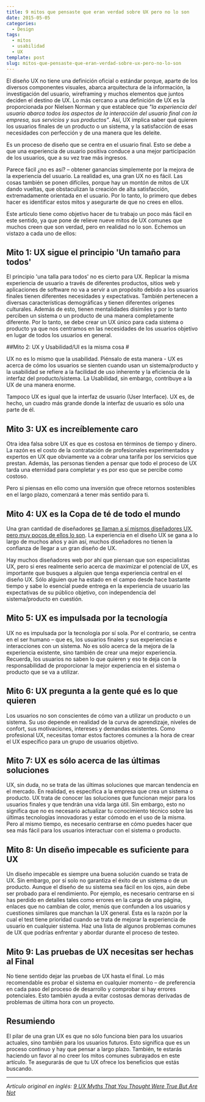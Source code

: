 ```yaml
---
title: 9 mitos que pensaste que eran verdad sobre UX pero no lo son
date: 2015-05-05
categories:
  - Design
tags:
  - mitos
  - usabilidad
  - UX
template: post
slug: mitos-que-pensaste-que-eran-verdad-sobre-ux-pero-no-lo-son
---
```

El diseño UX no tiene una definición oficial o estándar porque, aparte de los diversos componentes visuales, abarca arquitectura de la información, la investigación del usuario, wireframing y muchos elementos que juntos deciden el destino de UX. Lo más cercano a una definición de UX es la proporcionada por Nielsen Norman y que establece que <em>"la experiencia del usuario abarca todos los aspectos de la interacción del usuario final con la empresa, sus servicios y sus productos"</em>. Así, UX implica saber qué quieren los usuarios finales de un producto o un sistema, y la satisfacción de esas necesidades con perfección y de una manera que les deleite.

Es un proceso de diseño que se centra en el usuario final. Esto se debe a que una experiencia de usuario positiva conduce a una mejor participación de los usuarios, que a su vez trae más ingresos.

Parece fácil ¿no es así? – obtener ganancias simplemente por la mejora de la experiencia del usuario. La realidad es, una gran UX no es fácil. Las cosas también se ponen difíciles, porque hay un montón de mitos de UX dando vueltas, que obstaculizan la creación de alta satisfacción, extremadamente orientada en el usuario. Por lo tanto, lo primero que debes hacer es identificar estos mitos y asegurarte de que no crees en ellos.

Este artículo tiene como objetivo hacer de tu trabajo un poco más fácil en este sentido, ya que pone de relieve nueve mitos de UX comunes que muchos creen que son verdad, pero en realidad no lo son. Echemos un vistazo a cada uno de ellos:

## Mito 1: UX sigue el principio 'Un tamaño para todos' #

El principio 'una talla para todos' no es cierto para UX. Replicar la misma experiencia de usuario a través de diferentes productos, sitios web y aplicaciones de software no va a servir a un propósito debido a los usuarios finales tienen diferentes necesidades y expectativas. También pertenecen a diversas características demográficas y tienen diferentes orígenes culturales. Además de esto, tienen mentalidades disímiles y por lo tanto perciben un sistema o un producto de una manera completamente diferente. Por lo tanto, se debe crear un UX único para cada sistema o producto ya que nos centramos en las necesidades de los usuarios objetivo en lugar de todos los usuarios en general.

##Mito 2: UX y Usabilidad/UI es la misma cosa #

UX no es lo mismo que la usabilidad. Piénsalo de esta manera - UX es acerca de cómo los usuarios se sienten cuando usan un sistema/producto y la usabilidad se refiere a la facilidad de uso inherente y la eficiencia de la interfaz del producto/sistema. La Usabilidad, sin embargo, contribuye a la UX de una manera enorme.

Tampoco UX es igual que la interfaz de usuario (User Interface). UX es, de hecho, un cuadro más grande donde la interfaz de usuario es sólo una parte de él.

## Mito 3: UX es increíblemente caro #

Otra idea falsa sobre UX es que es costosa en términos de tiempo y dinero. La razón es el costo de la contratación de profesionales experimentados y expertos en UX que obviamente va a cobrar una tarifa por los servicios que prestan. Además, las personas tienden a pensar que todo el proceso de UX tarda una eternidad para completar y es por eso que se percibe como costoso.

Pero si piensas en ello como una inversión que ofrece retornos sostenibles en el largo plazo, comenzará a tener más sentido para ti.

## Mito 4: UX es la Copa de té de todo el mundo #

Una gran cantidad de diseñadores [se llaman a sí mismos diseñadores UX, pero muy pocos de ellos lo son](https://lavaldiblog.wordpress.com/2015/04/23/que-es-un-disenador-de-experiencia-de-usuario-y-que-hace/). La experiencia en el diseño UX se gana a lo largo de muchos años y aún así, muchos diseñadores no tienen la confianza de llegar a un gran diseño de UX.

Hay muchos diseñadores web por ahí que piensan que son especialistas UX, pero si eres realmente serio acerca de maximizar el potencial de UX, es importante que busques a alguien que tenga experiencia central en el diseño UX. Sólo alguien que ha estado en el campo desde hace bastante tiempo y sabe lo esencial puede entrega en la experiencia de usuario las expectativas de su público objetivo, con independencia del sistema/producto en cuestión.

## Mito 5: UX es impulsada por la tecnología #

UX no es impulsada por la tecnología por sí sola. Por el contrario, se centra en el ser humano – que es, los usuarios finales y sus experiencias e interacciones con un sistema. No es sólo acerca de la mejora de la experiencia existente, sino también de crear una mejor experiencia. Recuerda, los usuarios no saben lo que quieren y eso te deja con la responsabilidad de proporcionar la mejor experiencia en el sistema o producto que se va a utilizar.

## Mito 6: UX pregunta a la gente qué es lo que quieren #

Los usuarios no son conscientes de cómo van a utilizar un producto o un sistema. Su uso depende en realidad de la curva de aprendizaje, niveles de confort, sus motivaciones, intereses y demandas existentes. Como profesional UX, necesitas tomar estos factores comunes a la hora de crear el UX específico para un grupo de usuarios objetivo.

## Mito 7: UX es sólo acerca de las últimas soluciones #

UX, sin duda, no se trata de las últimas soluciones que marcan tendencia en el mercado. En realidad, es específica a la empresa que crea un sistema o producto. UX trata de conocer las soluciones que funcionan mejor para los usuarios finales y que tendrán una vida larga útil. Sin embargo, esto no significa que no es necesario actualizar tu conocimiento técnico sobre las últimas tecnologías innovadoras y estar cómodo en el uso de la misma. Pero al mismo tiempo, es necesario centrarse en cómo puedes hacer que sea más fácil para los usuarios interactuar con el sistema o producto.

## Mito 8: Un diseño impecable es suficiente para UX #

Un diseño impecable es siempre una buena solución cuando se trata de UX. Sin embargo, por sí solo no garantiza el éxito de un sistema o de un producto. Aunque el diseño de su sistema sea fácil en los ojos, aún debe ser probado para el rendimiento. Por ejemplo, es necesario centrarse en si has perdido en detalles tales como errores en la carga de una página, enlaces que no cambian de color, menús que confunden a los usuarios y cuestiones similares que manchan la UX general. Esta es la razón por la cual el test tiene prioridad cuando se trata de mejorar la experiencia de usuario en cualquier sistema. Haz una lista de algunos problemas comunes de UX que podrías enfrentar y abordar durante el proceso de testeo.

## Mito 9: Las pruebas de UX necesitas ser hechas al Final #

No tiene sentido dejar las pruebas de UX hasta el final. Lo más recomendable es probar el sistema en cualquier momento – de preferencia en cada paso del proceso de desarrollo y comprobar si hay errores potenciales. Esto también ayuda a evitar costosas demoras derivadas de problemas de última hora con un proyecto.

## Resumiendo #

El pilar de una gran UX es que no sólo funciona bien para los usuarios actuales, sino también para los usuarios futuros. Esto significa que es un proceso continuo y hay que pensar a largo plazo. También, te estarás haciendo un favor al no creer los mitos comunes subrayados en este artículo. Te asegurarás de que tu UX ofrece los beneficios que estás buscando.

***

*Artículo original en inglés: [9 UX Myths That You Thought Were True But Are Not](http://usabilitygeek.com/9-ux-myths-that-you-thought-were-true-but-are-not/)*
